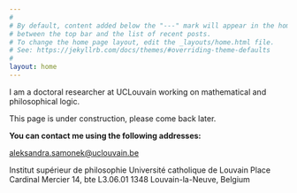 ```yaml
---
#
# By default, content added below the "---" mark will appear in the home page
# between the top bar and the list of recent posts.
# To change the home page layout, edit the _layouts/home.html file.
# See: https://jekyllrb.com/docs/themes/#overriding-theme-defaults
#
layout: home
---
```


<p> I am a doctoral researcher at UCLouvain working on mathematical and philosophical logic. </p>
This page is under construction, please come back later.


<b>You can contact me using the following addresses:</b>

aleksandra.samonek@uclouvain.be

Institut supérieur de philosophie
Université catholique de Louvain
Place Cardinal Mercier 14, bte L3.06.01
1348 Louvain-la-Neuve, Belgium